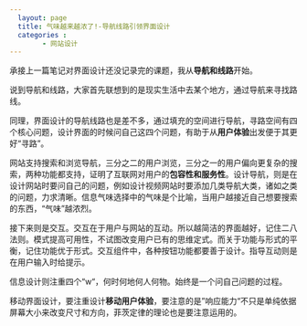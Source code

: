 ```yaml
---
  layout: page
  title: 气味越来越浓了!-导航线路引领界面设计
  categories :
        - 网站设计
---
```


承接上一篇笔记对界面设计还没记录完的课题，我从**导航和线路**开始。

说到导航和线路，大家首先联想到的是现实生活中去某个地方，通过导航来寻找路线。

同理，界面设计的导航线路也是差不多，通过填充的空间进行导航，寻路空间有四个核心问题，设计界面的时候问自己这四个问题，有助于从**用户体验**出发便于其更好“寻路”。

网站支持搜索和浏览导航，三分之二的用户浏览，三分之一的用户偏向更复杂的搜索，两种功能都支持，证明了互联网对用户的**包容性和服务性**。设计导航，则是在设计网站时要问自己的问题，例如设计视频网站时要添加几类导航大类，诸如之类的问题，力求清晰。信息气味选择中的气味是个比喻，当用户越接近自己想要搜索的东西，“气味”越浓烈。

接下来则是交互。交互在于用户与网站的互动。所以越简洁的界面越好，记住二八法则。模式提高可用性，不试图改变用户已有的思维定式。而关于功能与形式的平衡，记住功能优于形式。交互组件中，各种按钮功能都要善于设计。指导互动则是在用户输入时给提示。

信息设计则注重四个“w“，何时何地何人何物。始终是一个问自己问题的过程。

移动界面设计，要注重设计**移动用户体验**，要注意的是”响应能力“不只是单纯依据屏幕大小来改变尺寸和方向，菲茨定律的理论也是要注意运用的。

